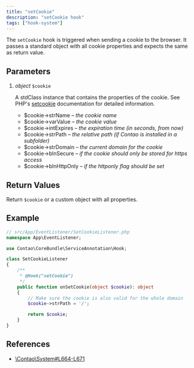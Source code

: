 ```yaml
---
title: "setCookie"
description: "setCookie hook"
tags: ["hook-system"]
---
```



The `setCookie` hook is triggered when sending a cookie to the browser. It passes
a standard object with all cookie properties and expects the same as return value.


## Parameters

1. *object* `$cookie`

    A stdClass instance that contains the properties of the cookie. See PHP's
    [setcookie](http://php.net/setcookie) documentation for detailed information.
    - $cookie->strName       *– the cookie name*
    - $cookie->varValue      *– the cookie value*
    - $cookie->intExpires    *– the expiration time (in seconds, from now)*
    - $cookie->strPath       *– the relative path (if Contao is installed in a subfolder)*
    - $cookie->strDomain     *– the current domain for the cookie*
    - $cookie->blnSecure     *– if the cookie should only be stored for https access*
    - $cookie->blnHttpOnly   *– if the httponly flag should be set*


## Return Values

Return `$cookie` or a custom object with all properties.


## Example

```php
// src/App/EventListener/SetCookieListener.php
namespace App\EventListener;

use Contao\CoreBundle\ServiceAnnotation\Hook;

class SetCookieListener
{
    /**
     * @Hook("setCookie")
     */
    public function onSetCookie(object $cookie): object
    {
        // Make sure the cookie is also valid for the whole domain
        $cookie->strPath = '/';

        return $cookie;
    }
}
```


## References

* [\Contao\System#L664-L671](https://github.com/contao/contao/blob/4.7.6/core-bundle/src/Resources/contao/library/Contao/System.php#L664-L671)
